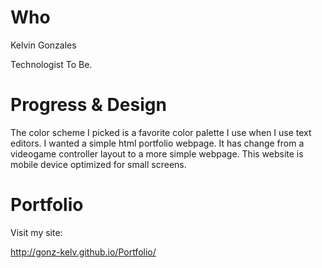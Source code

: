 # Who

Kelvin Gonzales

Technologist To Be.

# Progress & Design

The color scheme I picked is a favorite color palette I use when I use text editors. I wanted a simple html portfolio webpage. It has change from a videogame controller layout to a more simple webpage. This website is mobile device optimized for small screens.

# Portfolio

Visit my site:

http://gonz-kelv.github.io/Portfolio/ 